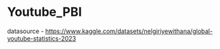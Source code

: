 # Youtube_PBI
datasource - https://www.kaggle.com/datasets/nelgiriyewithana/global-youtube-statistics-2023
